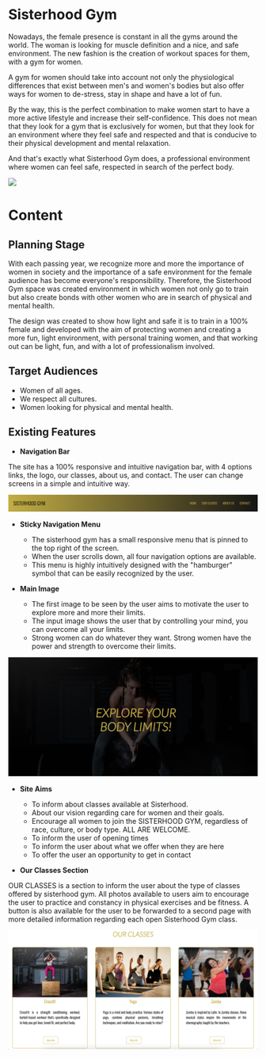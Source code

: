 # Sisterhood Gym

Nowadays, the female presence is constant in all the gyms around the world. The woman is looking for muscle definition and a nice, and safe environment. The new fashion is the creation of workout spaces for them, with a gym for women.

A gym for women should take into account not only the physiological differences that exist between men's and women's bodies but also offer ways for women to de-stress, stay in shape and have a lot of fun.

By the way, this is the perfect combination to make women start to have a more active lifestyle and increase their self-confidence. This does not mean that they look for a gym that is exclusively for women, but that they look for an environment where they feel safe and respected and that is conducive to their physical development and mental relaxation.

And that's exactly what Sisterhood Gym does, a professional environment where women can feel safe, respected in search of the perfect body.

<img src="assets/readme_images/readme_resp.png">

# Content
## **Planning Stage**

With each passing year, we recognize more and more the importance of women in 
society and the importance of a safe environment for the female audience has 
become everyone's responsibility. Therefore, the Sisterhood Gym space was created
environment in which women not only go to train but also create bonds with other 
women who are in search of physical and mental health.

The design was created to show how light and safe it is to train in a 100% female 
and developed with the aim of protecting women and creating a more fun, light 
environment, with personal training women, and that working out can be light, fun, 
and with a lot of professionalism involved.
    
## **Target Audiences**
- Women of all ages.
- We respect all cultures.
- Women looking for physical and mental health.

## **Existing Features**

- __Navigation Bar__

 The site has a 100% responsive and intuitive navigation bar, with 4  options links, the logo, our classes, about us, and contact. The user can change screens in a simple and intuitive way.

![Nav bar](https://github.com/jmartinesdev/sisterhood-gym/blob/main/media/nav-bar.png)

- __Sticky Navigation Menu__

    * The sisterhood gym has a small responsive menu that is pinned to the top right of the screen.
    * When the user scrolls down, all four navigation options are available.
    * This menu is highly intuitively designed with the "hamburger" symbol that can be easily recognized by the user.

- __Main Image__

    * The first image to be seen by the user aims to motivate the user to explore more and more their limits.
    * The input image shows the user that by controlling your mind, you can overcome all your limits.
    * Strong women can do whatever they want. Strong women have the power and strength to overcome their limits.

![Main Image](https://github.com/jmartinesdev/sisterhood-gym/blob/main/main-photo.png)

- __Site Aims__

    * To inform about classes available at Sisterhood.
    * About our vision regarding care for women and their goals.
    * Encourage all women to join the SISTERHOOD GYM, regardless of race, culture, or body type. ALL ARE WELCOME.
    * To inform the user of opening times
    * To inform the user about what we offer when they are here
    * To offer the user an opportunity to get in contact

- __Our Classes Section__

OUR CLASSES is a section to inform the user about the type of classes offered by sisterhood gym. All photos available to users aim to encourage the user to practice and constancy in physical exercises and be fitness.
A button is also available for the user to be forwarded to a second page with more detailed information regarding each open Sisterhood Gym class.

![Our Classes Image](https://github.com/jmartinesdev/sisterhood-gym/blob/main/our-classes.png)
